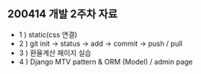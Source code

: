 ## 200414 개발 2주차 자료

- 1 ) static(css 연결) 
- 2 ) git init -> status -> add -> commit -> push / pull
- 3 ) 환율계산 페이지 실습
- 4 ) Django MTV pattern & ORM (Model) / admin page
